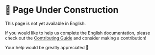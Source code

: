 # 🚧 Page Under Construction

This page is not yet available in English.

If you would like to help us complete the English documentation, please check out the [Contributing Guide](/contribute) and consider making a contribution!

Your help would be greatly appreciated 💖
